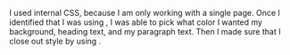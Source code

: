 I used internal CSS, because I am only working with a single page. Once I identified that I was using <sytle>, I was able to pick what color I wanted my background, heading text, and my paragraph text. Then I made sure that I close out style by using </style>.
